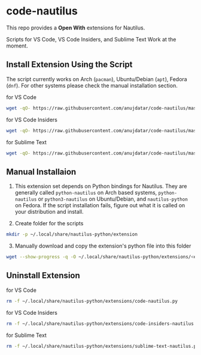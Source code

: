 # code-nautilus

This repo provides a **Open With** extensions for Nautilus.

Scripts for VS Code, VS Code Insiders, and Sublime Text Work at the moment.


## Install Extension Using the Script

The script currently works on Arch (`pacman`), Ubuntu/Debian (`apt`), Fedora (`dnf`). For other systems please check the manual installation section.

for VS Code
```sh
wget -qO- https://raw.githubusercontent.com/anujdatar/code-nautilus/master/install.sh | bash -s "code"
```

for VS Code Insiders
```sh
wget -qO- https://raw.githubusercontent.com/anujdatar/code-nautilus/master/install.sh | bash -s "code-insiders"
```

for Sublime Text
```sh
wget -qO- https://raw.githubusercontent.com/anujdatar/code-nautilus/master/install.sh | bash -s "sublime-text"
```

## Manual Installaion
1. This extension set depends on Python bindings for Nautilus. They are generally called `python-nautilus` on Arch based systems, `python-nautilus` or `python3-nautilus` on Ubuntu/Debian, and `nautilus-python` on Fedora. If the script installation fails, figure out what it is called on your distribution and install.

2. Create folder for the scripts
  ```sh
  mkdir -p ~/.local/share/nautilus-python/extension
  ```

3. Manually download and copy the extension's python file into this folder
  ```sh
  wget --show-progress -q -O ~/.local/share/nautilus-python/extensions/<extension_name>.py https://raw.githubusercontent.com/anujdatar/code-nautilus/master/<extension_name>.py

  ```

## Uninstall Extension

for VS Code
```sh
rm -f ~/.local/share/nautilus-python/extensions/code-nautilus.py
```

for VS Code Insiders
```sh
rm -f ~/.local/share/nautilus-python/extensions/code-insiders-nautilus.py
```

for Sublime Text
```sh
rm -f ~/.local/share/nautilus-python/extensions/sublime-text-nautilus.py
```
